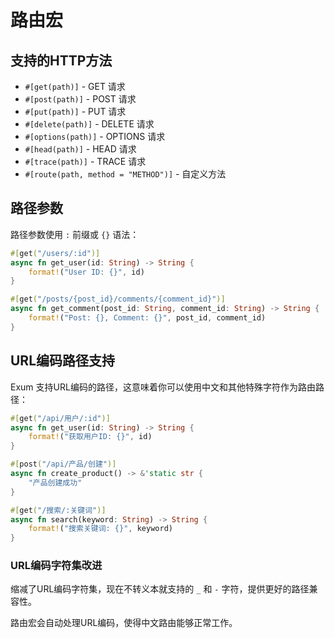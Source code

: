 # 路由宏

## 支持的HTTP方法

- `#[get(path)]` - GET 请求
- `#[post(path)]` - POST 请求
- `#[put(path)]` - PUT 请求
- `#[delete(path)]` - DELETE 请求
- `#[options(path)]` - OPTIONS 请求
- `#[head(path)]` - HEAD 请求
- `#[trace(path)]` - TRACE 请求
- `#[route(path, method = "METHOD")]` - 自定义方法

## 路径参数

路径参数使用 `:` 前缀或 `{}` 语法：

```rust
#[get("/users/:id")]
async fn get_user(id: String) -> String {
    format!("User ID: {}", id)
}

#[get("/posts/{post_id}/comments/{comment_id}")]
async fn get_comment(post_id: String, comment_id: String) -> String {
    format!("Post: {}, Comment: {}", post_id, comment_id)
}
```

## URL编码路径支持

Exum 支持URL编码的路径，这意味着你可以使用中文和其他特殊字符作为路由路径：

```rust
#[get("/api/用户/:id")]
async fn get_user(id: String) -> String {
    format!("获取用户ID: {}", id)
}

#[post("/api/产品/创建")]
async fn create_product() -> &'static str {
    "产品创建成功"
}

#[get("/搜索/:关键词")]
async fn search(keyword: String) -> String {
    format!("搜索关键词: {}", keyword)
}
```

### URL编码字符集改进

缩减了URL编码字符集，现在不转义本就支持的 `_` 和 `-` 字符，提供更好的路径兼容性。

路由宏会自动处理URL编码，使得中文路由能够正常工作。